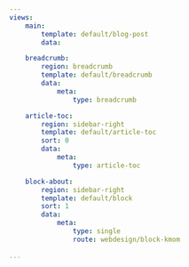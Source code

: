 ```yaml
---
views:
    main:
        template: default/blog-post
        data:

    breadcrumb:
        region: breadcrumb
        template: default/breadcrumb
        data:
            meta: 
                type: breadcrumb

    article-toc:
        region: sidebar-right
        template: default/article-toc
        sort: 0
        data:
            meta: 
                type: article-toc

    block-about:
        region: sidebar-right
        template: default/block
        sort: 1
        data:
            meta: 
                type: single
                route: webdesign/block-kmom

...
```

